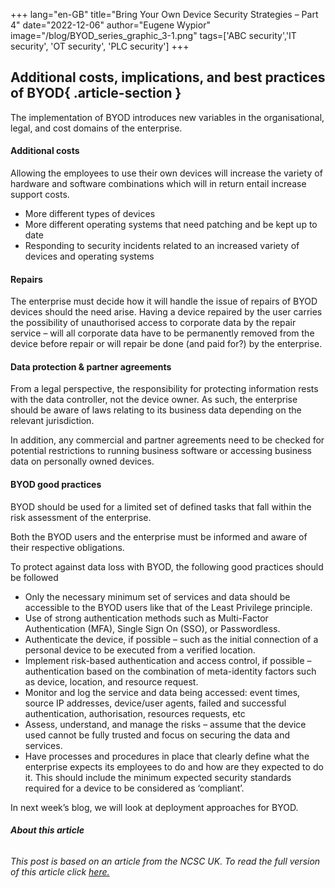 +++
lang="en-GB"
title="Bring Your Own Device Security Strategies – Part 4"
date="2022-12-06"
author="Eugene Wypior"
image="/blog/BYOD_series_graphic_3-1.png"
tags=['ABC security','IT security', 'OT security', 'PLC security']
+++

## **Additional costs, implications, and best practices of BYOD**{ .article-section }

The implementation of BYOD introduces new variables in the organisational, legal, and cost domains of the enterprise.

#### **Additional costs**

Allowing the employees to use their own devices will increase the variety of hardware and software combinations which will in return entail increase support costs.

*   More different types of devices
*   More different operating systems that need patching and be kept up to date
*   Responding to security incidents related to an increased variety of devices and operating systems

#### **Repairs**

The enterprise must decide how it will handle the issue of repairs of BYOD devices should the need arise. Having a device repaired by the user carries the possibility of unauthorised access to corporate data by the repair service – will all corporate data have to be permanently removed from the device before repair or will repair be done (and paid for?) by the enterprise.

#### **Data protection & partner agreements**

From a legal perspective, the responsibility for protecting information rests with the data controller, not the device owner. As such, the enterprise should be aware of laws relating to its business data depending on the relevant jurisdiction.

In addition, any commercial and partner agreements need to be checked for potential restrictions to running business software or accessing business data on personally owned devices.

#### **BYOD good practices**

BYOD should be used for a limited set of defined tasks that fall within the risk assessment of the enterprise.

Both the BYOD users and the enterprise must be informed and aware of their respective obligations.

To protect against data loss with BYOD, the following good practices should be followed

*   Only the necessary minimum set of services and data should be accessible to the BYOD users like that of the Least Privilege principle.
*   Use of strong authentication methods such as Multi-Factor Authentication (MFA), Single Sign On (SSO), or Passwordless.
*   Authenticate the device, if possible – such as the initial connection of a personal device to be executed from a verified location.
*   Implement risk-based authentication and access control, if possible – authentication based on the combination of meta-identity factors such as device, location, and resource request.
*   Monitor and log the service and data being accessed: event times, source IP addresses, device/user agents, failed and successful authentication, authorisation, resources requests, etc
*   Assess, understand, and manage the risks – assume that the device used cannot be fully trusted and focus on securing the data and services.
*   Have processes and procedures in place that clearly define what the enterprise expects its employees to do and how are they expected to do it. This should include the minimum expected security standards required for a device to be considered as ‘compliant’.

In next week’s blog, we will look at deployment approaches for BYOD.

###### **About this article**

###### This post is based on an article from the NCSC UK. To read the full version of this article click [here.](https://www.ncsc.gov.uk/collection/device-security-guidance/bring-your-own-device)